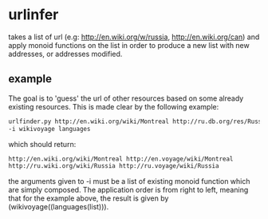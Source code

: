 # urlinfer 

takes a list of url (e.g: http://en.wiki.org/w/russia, http://en.wiki.org/can)
and apply monoid functions on the list in order to produce a new list with
new addresses, or addresses modified.

## example

The goal is to 'guess' the url of other resources based on some already
existing resources. This is made clear by the following example:

```bash
urlfinder.py http://en.wiki.org/wiki/Montreal http://ru.db.org/res/Russia
-i wikivoyage languages
```

which should return:

```bash
http://en.wiki.org/wiki/Montreal http://en.voyage/wiki/Montreal  
http://ru.wiki.org/wiki/Russia http://ru.voyage/wiki/Russia
```
the arguments given to -i must be a list of existing monoid function which
are simply composed. The application order is from right to left, meaning
that for the example above, the result is given by 
(wikivoyage((languages(list))).



